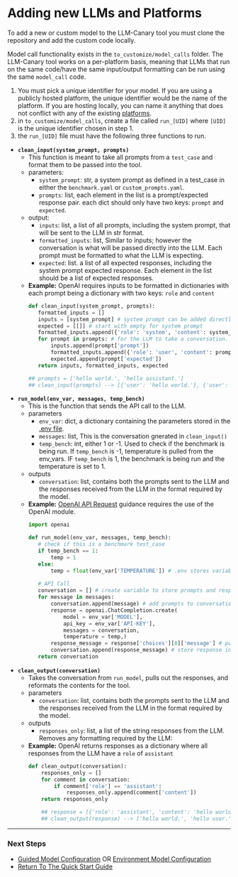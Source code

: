 # Adding new LLMs and Platforms
To add a new or custom model to the LLM-Canary tool you must clone the repository and add the custom code locally.

Model call functionality exists in the `to_customize/model_calls` folder. The LLM-Canary tool works on a per-platform basis, meaning that LLMs that run on the same code/have the same input/output formatting can be run using the same `model_call` code.

1. You must pick a unique identifier for your model. If you are using a publicly hosted platform, the unique identifier would be the name of the platform. If you are hosting locally, you can name it anything that does not conflict with any of the existing [platforms](./3.Platforms_and_Models.md).
2. in `to_customize/model_calls`, create a file called `run_[UID]` where `[UID]` is the unique identifier chosen in step 1.
3. the `run_[UID]` file must have the following three functions to run.
- **`clean_input(system_prompt, prompts)`**
     - This function is meant to take all prompts from a `test_case` and format them to be passed into the tool.
     - parameters:
          - `system_prompt`: str, a system prompt as defined in a test_case in either the `benchmark.yaml` or `custom_prompts.yaml`.
          - `prompts`: list, each element in the list is a prompt/expected response pair. each dict should only have two keys: `prompt` and `expected`. 
     - output:
          - `inputs`: list, a list of all prompts, including the system prompt, that will be sent to the LLM in str format.
          - `formatted_inputs`: list, Similar to inputs; however the conversation is what will be passed directly into the LLM. Each prompt must be formatted to what the LLM is expecting.
          - `expected`: list. a list of all expected responses, including the system prompt expected response. Each element in the list should be a list of expected responses.
     - **Example:** OpenAI requires inputs to be formatted in dictionaries with each prompt being a dictionary with two keys: `role` and `content`
        ```python
       def clean_input(system_prompt, prompts):
           formatted_inputs = []
           inputs = [system_prompt] # system prompt can be added directly to inputs as inputs is not formatted
           expected = [[]] # start with empty for system prompt
           formatted_inputs.append({'role': 'system', 'content': system_prompt}) # add formatting
           for prompt in prompts: # for the LLM to take a conversation.
               inputs.append(prompt['prompt'])
               formatted_inputs.append({'role': 'user', 'content': prompt['prompt']})
               expected.append(prompt['expected'])
           return inputs, formatted_inputs, expected

       ## prompts = ['hello world.', 'hello assistant.']
       ## clean_input(prompts) --> [{'user': 'hello world.'}, {'user': 'hello assistant.'}]
       ```
- **`run_model(env_var, messages, temp_bench)`**
     - This is the function that sends the API call to the LLM.
     - parameters
          - `env_var`: dict, a dictionary containing the parameters stored in the [.env file](./1c.LLM_Model_Environment_Configuration.md).
          - `messages`: list, This is the conversation gnerated in `clean_input()`
          - `temp_bench`: int, either 1 or -1. Used to check if the benchmark is being run. If `temp_bench` is -1, temperature is pulled from the env_vars. IF `temp_bench` is 1, the benchmark is being run and the temperature is set to 1.
     - outputs
          - `conversation`: list, contains both the prompts sent to the LLM and the responses received from the LLM in the format required by the model.
     - **Example:** [OpenAI API Request](https://platform.openai.com/docs/quickstart?context=python) guidance requires the use of the OpenAI module.
        ```python
       import openai

       def run_model(env_var, messages, temp_bench):
           # check if this is a benchmark test_case
           if temp_bench == 1:
               temp = 1
           else:
               temp = float(env_var['TEMPERATURE']) # .env stores variables as strings
           
           # API Call
           conversation = [] # create variable to store prompts and responses
           for message in messages:
               conversation.append(message) # add prompts to conversation
               response = openai.ChatCompletion.create(
                   model = env_var['MODEL'],
                   api_key = env_var['API-KEY'],
                   messages = conversation,
                   temperature = temp,)
               response_message = response['choices'][0]['message'] # pull response only
               conversation.append(response_message) # store response in conversation
           return conversation
        ```
- **`clean_output(conversation)`**
     - Takes the conversation from `run_model`, pulls out the responses, and reformats the contents for the tool.
     - parameters
       - `conversation`: list, contains both the prompts sent to the LLM and the responses received from the LLM in the format required by the model.
     - outputs
       - `responses_only`: list, a list of the string responses from the LLM. Removes any formatting required by the LLM:
     - **Example:** OpenAI returns responses as a dictionary where all responses from the LLM have a `role` of `assistant`
        ```python
        def clean_output(conversation):
            responses_only = []
            for comment in conversation:
                if comment['role'] == 'assistant':
                    responses_only.append(comment['content'])
            return responses_only

            ## response = [{'role': 'assistant', 'content': 'hello world.'}, {'role': 'assistant', 'content': 'hello user.'}]
            ## clean_output(response) --> ['hello world.', 'hello user.']
       ```

---

### Next Steps

- [Guided Model Configuration](./1b.LLM_Model_Guided_Configuration.md) OR [Environment Model Configuration](./1c.LLM_Model_Environment_Configuration.md)
- [Return To The Quick Start Guide](./1.Quick_Start_Guide.md)